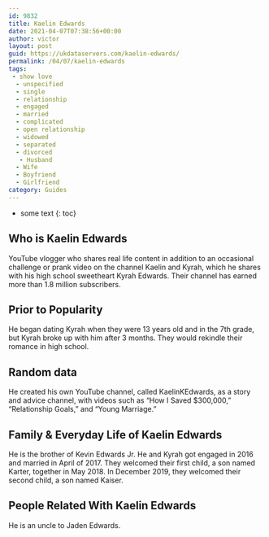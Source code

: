 ```yaml
---
id: 9832
title: Kaelin Edwards
date: 2021-04-07T07:38:56+00:00
author: victor
layout: post
guid: https://ukdataservers.com/kaelin-edwards/
permalink: /04/07/kaelin-edwards
tags:
 - show love
  - unspecified
  - single
  - relationship
  - engaged
  - married
  - complicated
  - open relationship
  - widowed
  - separated
  - divorced
   - Husband
  - Wife
  - Boyfriend
  - Girlfriend
category: Guides
---
```


* some text
{: toc}


## Who is Kaelin Edwards



YouTube vlogger who shares real life content in addition to an occasional challenge or prank video on the channel Kaelin and Kyrah, which he shares with his high school sweetheart Kyrah Edwards. Their channel has earned more than 1.8 million subscribers.

                
                
                
## Prior to Popularity



He began dating Kyrah when they were 13 years old and in the 7th grade, but Kyrah broke up with him after 3 months. They would rekindle their romance in high school. 

                
                
                
## Random data



He created his own YouTube channel, called KaelinKEdwards, as a story and advice channel, with videos such as &#8220;How I Saved $300,000,&#8221; &#8220;Relationship Goals,&#8221; and &#8220;Young Marriage.&#8221; 

                
                
                
## Family & Everyday Life of Kaelin Edwards



He is the brother of Kevin Edwards Jr. He and Kyrah got engaged in 2016 and married in April of 2017. They welcomed their first child, a son named Karter, together in May 2018. In December 2019, they welcomed their second child, a son named Kaiser.

                
                
                
## People Related With Kaelin Edwards



He is an uncle to Jaden Edwards. 

                
              
            
          
          
          